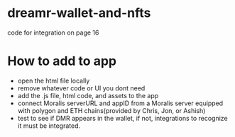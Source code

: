 # dreamr-wallet-and-nfts
code for integration on page 16

# How to add to app

- open the html file locally
- remove whatever code or UI you dont need
- add the .js file, html code, and assets to the app
- connect Moralis serverURL and appID from a Moralis server equipped with polygon and ETH chains(provided by Chris, Jon, or Ashish)
- test to see if DMR appears in the wallet, if not, integrations to recognize it must be integrated.
